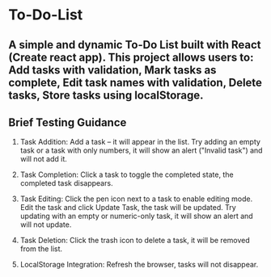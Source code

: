 # To-Do-List

## A simple and dynamic To-Do List built with React (Create react app). This project allows users to: Add tasks with validation, Mark tasks as complete, Edit task names with validation, Delete tasks, Store tasks using localStorage.

## Brief Testing Guidance
1. Task Addition: Add a task – it will appear in the list. Try adding an empty task or a task with only numbers, it will show an alert ("Invalid task") and will not add it.

2. Task Completion: Click a task to toggle the completed state, the completed task disappears.

3. Task Editing: Click the pen icon next to a task to enable editing mode. Edit the task and click Update Task, the task will be updated. Try updating with an empty or numeric-only task, it will show an alert and will not update.

4. Task Deletion: Click the trash icon to delete a task, it will be removed from the list.

5. LocalStorage Integration: Refresh the browser, tasks will not disappear.


